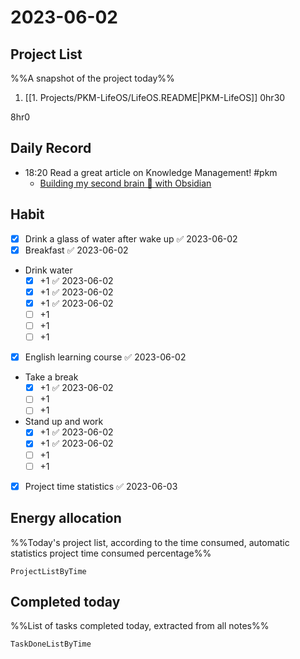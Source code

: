 # 2023-06-02

## Project List
%%A snapshot of the project today%%
1. [[1. Projects/PKM-LifeOS/LifeOS.README|PKM-LifeOS]] 0hr30

8hr0

## Daily Record
- 18:20 Read a great article on Knowledge Management! #pkm 
	- [Building my second brain 🧠 with Obsidian](https://quanru.github.io/2023/07/08/Building%20my%20second%20brain%20%F0%9F%A7%A0%20with%20Obsidian/)

## Habit
- [x] Drink a glass of water after wake up ✅ 2023-06-02
- [x] Breakfast ✅ 2023-06-02
- Drink water
	- [x] +1 ✅ 2023-06-02
	- [x] +1 ✅ 2023-06-02
	- [x] +1 ✅ 2023-06-02
	- [ ] +1
	- [ ] +1
	- [ ] +1
- [x] English learning course ✅ 2023-06-02
- Take a break
	- [x] +1 ✅ 2023-06-02
	- [ ] +1
	- [ ] +1
- Stand up and work
	- [x] +1 ✅ 2023-06-02
	- [x] +1 ✅ 2023-06-02
	- [ ] +1
	- [ ] +1
- [x] Project time statistics ✅ 2023-06-03

## Energy allocation
%%Today's project list, according to the time consumed, automatic statistics project time consumed percentage%%
```PeriodicPARA
ProjectListByTime
```

## Completed today
%%List of tasks completed today, extracted from all notes%%
```PeriodicPARA
TaskDoneListByTime
```
